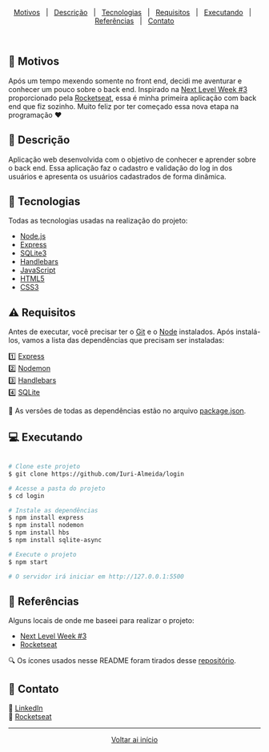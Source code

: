 <div align = "center" id = "top">

<p>

  <a href="#motivos">Motivos</a> &#xa0; | &#xa0;
  <a href="#descricao">Descrição</a> &#xa0; | &#xa0;
  <a href="#tecnologias">Tecnologias</a> &#xa0; | &#xa0;
  <a href="#requisitos">Requisitos</a> &#xa0; | &#xa0;
  <a href="#executando">Executando</a> &#xa0; | &#xa0;
  <a href="#referencias">Referências</a> &#xa0; | &#xa0;
  <a href="#contato">Contato</a>

</p>

</div>

<br>

<div id = "motivos">

## :gem: Motivos ##

<p>

  Após um tempo mexendo somente no front end, decidi me aventurar e conhecer um pouco sobre o back end. Inspirado na <a href = "https://nextlevelweek.com/">Next Level Week #3</a> proporcionado pela <a href = "https://rocketseat.com.br/">Rocketseat</a>, essa é minha primeira aplicação com back end que fiz sozinho. Muito feliz por ter começado essa nova etapa na programação :heart:

</p>

</div>

<div id = "descricao">

## :pushpin: Descrição ##

<p>

  Aplicação web desenvolvida com o objetivo de conhecer e aprender sobre o back end. Essa aplicação faz o cadastro e validação do log in dos usuários e apresenta os usuários cadastrados de forma dinâmica.

</p>

</div>

<div id = "tecnologias">

## :rocket: Tecnologias ##

Todas as tecnologias usadas na realização do projeto:

* [Node.js](https://nodejs.org/pt-br/)
* [Express](https://expressjs.com/pt-br/)
* [SQLite3](https://www.sqlite.org/index.html)
* [Handlebars](https://handlebarsjs.com/)
* [JavaScript](https://developer.mozilla.org/pt-BR/docs/Web/JavaScript)
* [HTML5](https://developer.mozilla.org/pt-BR/docs/Web/HTML/HTML5)
* [CSS3](https://developer.mozilla.org/pt-BR/docs/Web/CSS)

</div>

<div id = "requisitos">

## :warning: Requisitos ##

Antes de executar, você precisar ter o [Git](https://git-scm.com) e o [Node](https://nodejs.org/pt-br/) instalados. Após instalá-los, vamos a lista das dependências que precisam ser instaladas:

:one: [Express](https://expressjs.com/pt-br/) <br>
:two: [Nodemon](https://nodemon.io/) <br>
:three: [Handlebars](https://handlebarsjs.com/) <br>
:four: [SQLite](https://www.sqlite.org/index.html)

:construction: As versões de todas as dependências estão no arquivo <a href="./package.json">package.json</a>.

</div>

<div id = "executando">

## :computer: Executando ##

```bash

# Clone este projeto
$ git clone https://github.com/Iuri-Almeida/login

# Acesse a pasta do projeto
$ cd login

# Instale as dependências
$ npm install express
$ npm install nodemon
$ npm install hbs
$ npm install sqlite-async

# Execute o projeto 
$ npm start

# O servidor irá iniciar em http://127.0.0.1:5500
```

</div>

<div id = "referencias">

## :key: Referências ##

Alguns locais de onde me baseei para realizar o projeto:

* <a href = "https://nextlevelweek.com/">Next Level Week #3</a>
* [Rocketseat](https://rocketseat.com.br/)

:mag: Os ícones usados nesse README foram tirados desse [repositório](https://gist.github.com/rxaviers/7360908).

</div>

<div id = "contato">

## :wave: Contato ##

:necktie: <a href = "https://www.linkedin.com/in/iurilopesalmeida/"> LinkedIn </a>
<br>
:rocket: <a href="https://app.rocketseat.com.br/me/iurialmeida"> Rocketseat </a>

</div>

<hr>

<div align = "center">

<a href = "#top">Voltar ai início</a>

</div>